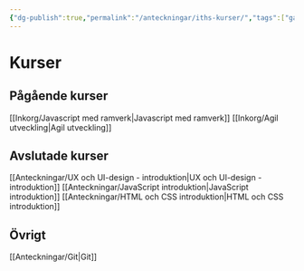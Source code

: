 ```yaml
---
{"dg-publish":true,"permalink":"/anteckningar/iths-kurser/","tags":["gardenEntry"]}
---
```



# Kurser
## Pågående kurser
[[Inkorg/Javascript med ramverk\|Javascript med ramverk]]
[[Inkorg/Agil utveckling\|Agil utveckling]]
## Avslutade kurser
[[Anteckningar/UX och UI-design - introduktion\|UX och UI-design - introduktion]]
[[Anteckningar/JavaScript introduktion\|JavaScript introduktion]]
[[Anteckningar/HTML och CSS introduktion\|HTML och CSS introduktion]]

## Övrigt
[[Anteckningar/Git\|Git]]